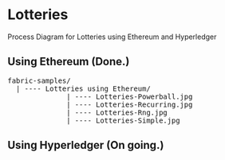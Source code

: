 # Lotteries
Process Diagram for Lotteries using Ethereum and Hyperledger

## Using Ethereum (Done.)
<pre>fabric-samples/
  | ---- Lotteries using Ethereum/
              | ---- Lotteries-Powerball.jpg
              | ---- Lotteries-Recurring.jpg
              | ---- Lotteries-Rng.jpg
              | ---- Lotteries-Simple.jpg
</pre>


## Using Hyperledger (On going.)
